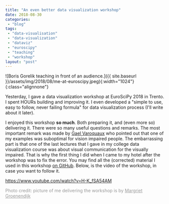 ```yaml
---
title: "An even better data visualization workshop"
date: 2018-08-30
categories: 
 - "blog"
tags: 
 - "data-visualisation"
 - "data-visualization"
 - "dataviz"
 - "euroscipy"
 - "teaching"
 - "workshop"
layout: "post"
---
```


![Boris Gorelik teaching in front of an audience.]({{ site.baseurl }}/assets/img/2018/08/me-at-euroscipy.jpeg){:width="1024"}{:class="alignnone"}

Yesterday, I gave a data visualization workshop at EuroSciPy 2018 in Trento. I spent HOURs building and improving it. I even developed a "simple to use, easy to follow, never failing formula" for data visualization process (I'll write about it later).

I enjoyed this workshop **so much**. Both preparing it, and (even more so) delivering it. There were so many useful questions and remarks. The most important remark was made by [Gael Varoquaux](http://gael-varoquaux.info/) who pointed out that one of my examples was suboptimal for vision impaired people. The embarrassing part is that one of the last lectures that I gave in my college data visualization course was about visual communication for the visually impaired. That is why the first thing I did when I came to my hotel after the workshop was to fix the error. You may find all the (corrected) material I used in this workshop [on GitHub](https://github.com/bgbg/datascience_dataviz_workshop/releases/tag/20180828-euroscipy2018-fix). Below, is the video of the workshop, in case you want to follow it.

<https://www.youtube.com/watch?v=H-K_fSA54AM>

<span style="color:#999999;">Photo credit: picture of me delivering the workshop is by <a style="color:#999999;" href="https://twitter.com/MargrietGr">Margriet Groenendijk</a></span>
